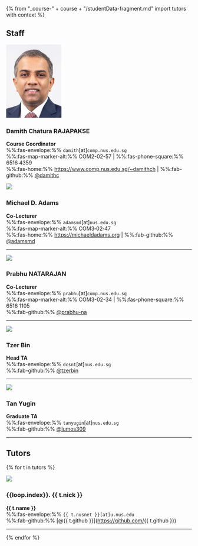 {% from "_course-" + course + "/studentData-fragment.md" import tutors with context %}

## Staff

<div id="Damith" class="container">
  <div class="row bt-2">
    <div class="col-3">

<img src="images/damith.png" width="150" class="mt-1 rounded"/>
    </div>
    <div class="col">

### **Damith** Chatura RAJAPAKSE

**Course Coordinator**<br>
%%:fas-envelope:%% `damith`[at]`comp.nus.edu.sg`<br>
%%:fas-map-marker-alt:%% COM2-02-57 | %%:fas-phone-square:%% 6516 4359<br>
%%:fas-home:%% https://www.comp.nus.edu.sg/~damithch | %%:fab-github:%% [@damithc](https://github.com/damithc)
    </div>
  </div>
</div>


<div id="Michael" class="container">
  <div class="row bt-2">
    <div class="col-3">

<img src="{{ url_course_gihub_io }}/tutor-photos/adamsmd.png" width="150" onerror="this.src='images/placeholder-large.png';" class="mt-1 rounded">
    </div>
    <div class="col">

### **Michael** D. Adams

**Co-Lecturer**<br>
%%:fas-envelope:%% `adamsmd`[at]`nus.edu.sg`<br>
%%:fas-map-marker-alt:%% COM3‐02‐47<br>
%%:fas-home:%% https://michaeldadams.org | %%:fab-github:%% [@adamsmd](https://github.com/adamsmd)

</div>
</div>
</div>

-----------------------------

<div id="Prabhu" class="container">
  <div class="row bt-2">
    <div class="col-3">

<img src="{{ url_course_gihub_io }}/tutor-photos/prabhu-na.png" width="150" onerror="this.src='images/placeholder-large.png';" class="mt-1 rounded">
    </div>
    <div class="col">

### **Prabhu** NATARAJAN

**Co-Lecturer**<br>
%%:fas-envelope:%% `prabhu`[at]`comp.nus.edu.sg`<br>
%%:fas-map-marker-alt:%% COM3-02-34 | %%:fas-phone-square:%% 6516 1105<br>
%%:fab-github:%% [@prabhu-na](https://github.com/prabhu-na)

</div>
</div>
</div>

<!--
-----------------------------

<div id="Ganesh" class="container">
  <div class="row bt-2">
    <div class="col-3">


<img src="{{ url_course_gihub_io }}/tutor-photos/ganeshniyer.png" width="150" onerror="this.src='images/placeholder-large.png';" class="mt-1 rounded">
    </div>
    <div class="col">

### **Ganesh** Neelakanta Iyer

**Lecturer**<br>
%%:fas-envelope:%% `gni`[at]`nus.edu.sg`<br>
%%:fas-map-marker-alt:%% COM2-03-55 | %%:fas-phone-square:%% 6601 7601<br>
%%:fab-github:%% [@ganeshniyer](https://github.com/ganeshniyer)

</div>
</div>
</div>

-----------------------------

<div id="Eric" class="container">
<div class="row bt-2">
<div class="col-3">


<img src="{{ url_course_gihub_io }}/tutor-photos/eric-vader.png" width="150" onerror="this.src='images/placeholder-large.png';" class="mt-1 rounded">
</div>
<div class="col">

### Han Liang Wee **Eric**

**Lecturer**<br>
%%:fas-envelope:%% `eric_han`[at]`nus.edu.sg`<br>
%%:fas-map-marker-alt:%% COM2-03-26 | %%:fas-phone-square:%% 6601 7639<br>
%%:fab-github:%% [@eric-vader](https://github.com/eric-vader)

</div>
</div>
</div>


-->
-----------------------------

<div id="Tzer-Bin" class="container">
  <div class="row bt-2">
    <div class="col-3">

<img src="{{ url_course_gihub_io }}/tutor-photos/tzerbin.png" width="150" onerror="this.src='images/placeholder-large.png';" class="mt-1 rounded">
    </div>
    <div class="col">

### **Tzer Bin**

**Head TA**<br>
%%:fas-envelope:%% `dcsnt`[at]`nus.edu.sg`<br>
%%:fab-github:%% [@tzerbin](https://github.com/tzerbin)
    </div>
  </div>
</div>

-----------------------------

<div id="Yugin" class="container">
  <div class="row bt-2">
    <div class="col-3">

<img src="{{ url_course_gihub_io }}/tutor-photos/lumos309.png" width="150" onerror="this.src='images/placeholder-large.png';" class="mt-1 rounded">
    </div>
    <div class="col">

### **Tan Yugin**

**Graduate TA**<br>
%%:fas-envelope:%% `tanyugin`[at]`nus.edu.sg`<br>
%%:fab-github:%% [@lumos309](https://github.com/lumos309)
    </div>
  </div>
</div>

------------------------

## Tutors
{% for t in tutors %}
<div id="{{ t.nick | replace(" ", "-") }}" class="container">
  <div class="row bt-2">
    <div class="col-3">

<img src="{{ url_course_gihub_io }}/tutor-photos/{{ t.github | lower }}.png" width="150" onerror="this.src='images/placeholder-large.png';" class="mt-1 rounded">
    </div>
    <div class="col">

### {{loop.index}}. {{ t.nick }}

**{{ t.name }}**<br>
%%:fas-envelope:%% `{{ t.nusnet }}[at]u.nus.edu`<br>
%%:fab-github:%% [@{{ t.github }}](https://github.com/{{ t.github }})
    </div>
  </div>
</div>

-----------------------------------------
{% endfor %}
